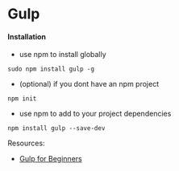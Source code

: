 # Gulp

#### Installation
- use npm to install globally
```
sudo npm install gulp -g
```
- (optional) if you dont have an npm project
```
npm init
```
- use npm to add to your project dependencies
```
npm install gulp --save-dev
```

Resources:
- [Gulp for Beginners](https://css-tricks.com/gulp-for-beginners/)
